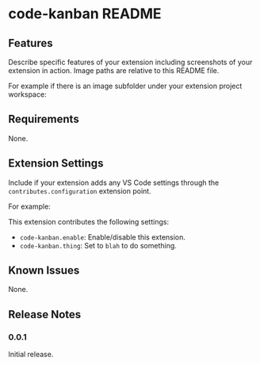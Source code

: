 <!--
 * @Date: 2025-03-19 21:24:35
 * @LastEditors: Zhang Yueqian<zhangyueqian@antiy.cn>
 * @LastEditTime: 2025-03-20 21:46:35
 * @FilePath: /code-kanban/README.md
-->

# code-kanban README

## Features

Describe specific features of your extension including screenshots of your extension in action. Image paths are relative to this README file.

For example if there is an image subfolder under your extension project workspace:

## Requirements

None.

## Extension Settings

Include if your extension adds any VS Code settings through the `contributes.configuration` extension point.

For example:

This extension contributes the following settings:

- `code-kanban.enable`: Enable/disable this extension.
- `code-kanban.thing`: Set to `blah` to do something.

## Known Issues

None.

## Release Notes

### 0.0.1

Initial release.
